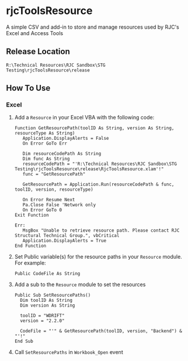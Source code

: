 # rjcToolsResource
A simple CSV and add-in to store and manage resources used by RJC's Excel and Access Tools

## Release Location
`R:\Technical Resources\RJC Sandbox\STG Testing\rjcToolsResource\release`

## How To Use
### Excel
1. Add a `Resource` in your Excel VBA with the following code:

   ```VBA
   Function GetResourcePath(toolID As String, version As String, resourceType As String)
      Application.DisplayAlerts = False
      On Error GoTo Err
      
      Dim resourceCodePath As String
      Dim func As String
      resourceCodePath = "'R:\Technical Resources\RJC Sandbox\STG Testing\rjcToolsResource\release\RjcToolsResource.xlam'!"
      func = "GetResourcePath"
      
      GetResourcePath = Application.Run(resourceCodePath & func, toolID, version, resourceType)
      
      On Error Resume Next
      Pa.Close False 'Network only
      On Error GoTo 0
   Exit Function
 
   Err:
      MsgBox "Unable to retrieve resource path. Please contact RJC Structural Technical Group.", vbCritical
      Application.DisplayAlerts = True
   End Function
   ```
   
2. Set Public variable(s) for the resource paths in your `Resource` module. For example:
   ```VBA
   Public CodeFile As String
   ```

3. Add a sub to the `Resource` module to set the resources
   ```VBA
   Public Sub SetResourcePaths()
     Dim toolID As String
     Dim version As String
     
     toolID = "WDRIFT"
     version = "2.2.0"
     
     CodeFile = "'" & GetResourcePath(toolID, version, "Backend") & "'!"
   End Sub
   ```

 4. Call `SetResourcePaths` in `Workbook_Open` event
